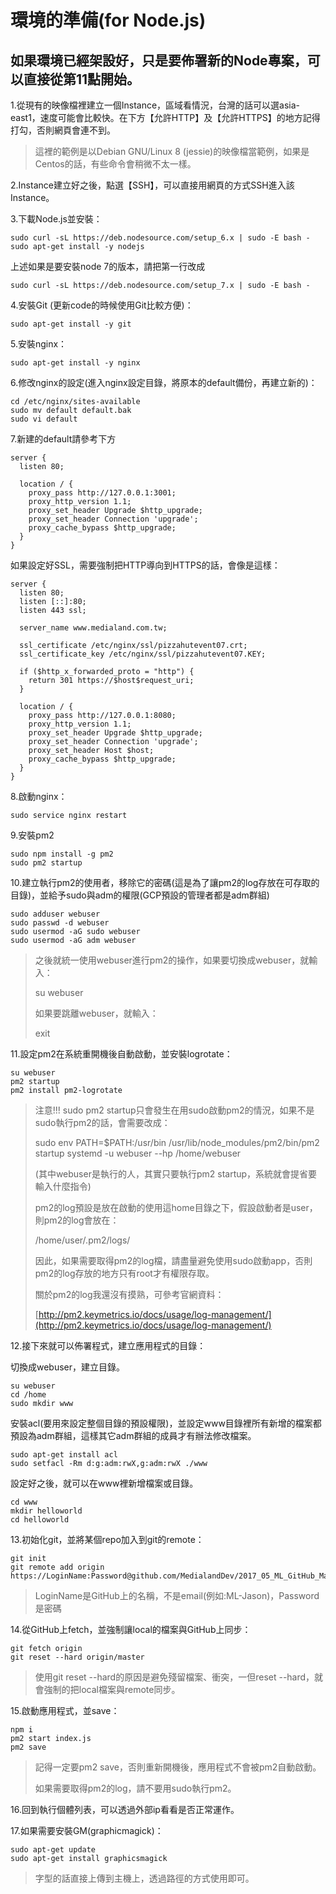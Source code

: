 # 環境的準備\(for Node.js\)

## 如果環境已經架設好，只是要佈署新的Node專案，可以直接從第11點開始。

1.從現有的映像檔裡建立一個Instance，區域看情況，台灣的話可以選asia-east1，速度可能會比較快。在下方【允許HTTP】及【允許HTTPS】的地方記得打勾，否則網頁會連不到。

> 這裡的範例是以Debian GNU/Linux 8 \(jessie\)的映像檔當範例，如果是Centos的話，有些命令會稍微不太一樣。

2.Instance建立好之後，點選【SSH】，可以直接用網頁的方式SSH進入該Instance。

3.下載Node.js並安裝：

```text
sudo curl -sL https://deb.nodesource.com/setup_6.x | sudo -E bash -
sudo apt-get install -y nodejs
```

上述如果是要安裝node 7的版本，請把第一行改成

```text
sudo curl -sL https://deb.nodesource.com/setup_7.x | sudo -E bash -
```

4.安裝Git \(更新code的時候使用Git比較方便\)：

```text
sudo apt-get install -y git
```

5.安裝nginx：

```text
sudo apt-get install -y nginx
```

6.修改nginx的設定\(進入nginx設定目錄，將原本的default備份，再建立新的\)：

```text
cd /etc/nginx/sites-available
sudo mv default default.bak
sudo vi default
```

7.新建的default請參考下方

```text
server {
  listen 80;

  location / {
    proxy_pass http://127.0.0.1:3001;
    proxy_http_version 1.1;
    proxy_set_header Upgrade $http_upgrade;
    proxy_set_header Connection 'upgrade';
    proxy_cache_bypass $http_upgrade;
  }
}
```

如果設定好SSL，需要強制把HTTP導向到HTTPS的話，會像是這樣：

```text
server {
  listen 80;
  listen [::]:80;                                                  
  listen 443 ssl;

  server_name www.medialand.com.tw;

  ssl_certificate /etc/nginx/ssl/pizzahutevent07.crt;                                                                                                
  ssl_certificate_key /etc/nginx/ssl/pizzahutevent07.KEY;    

  if ($http_x_forwarded_proto = "http") {
    return 301 https://$host$request_uri;
  }

  location / {                                                                                  
    proxy_pass http://127.0.0.1:8080;
    proxy_http_version 1.1;
    proxy_set_header Upgrade $http_upgrade;
    proxy_set_header Connection 'upgrade';
    proxy_set_header Host $host;
    proxy_cache_bypass $http_upgrade;                                                      
  }                                                                                             
}
```

8.啟動nginx：

```text
sudo service nginx restart
```

9.安裝pm2

```text
sudo npm install -g pm2
sudo pm2 startup
```

10.建立執行pm2的使用者，移除它的密碼\(這是為了讓pm2的log存放在可存取的目錄\)，並給予sudo與adm的權限\(GCP預設的管理者都是adm群組\)

```text
sudo adduser webuser
sudo passwd -d webuser
sudo usermod -aG sudo webuser
sudo usermod -aG adm webuser
```

> 之後就統一使用webuser進行pm2的操作，如果要切換成webuser，就輸入：
>
> su webuser
>
> 如果要跳離webuser，就輸入：
>
> exit

11.設定pm2在系統重開機後自動啟動，並安裝logrotate：

```text
su webuser
pm2 startup
pm2 install pm2-logrotate
```

> 注意!!! sudo pm2 startup只會發生在用sudo啟動pm2的情況，如果不是sudo執行pm2的話，會需要改成：
>
> sudo env PATH=$PATH:/usr/bin /usr/lib/node\_modules/pm2/bin/pm2 startup systemd -u webuser --hp /home/webuser
>
> \(其中webuser是執行的人，其實只要執行pm2 startup，系統就會提省要輸入什麼指令\)
>
> pm2的log預設是放在啟動的使用這home目錄之下，假設啟動者是user，則pm2的log會放在：
>
> /home/user/.pm2/logs/
>
> 因此，如果需要取得pm2的log檔，請盡量避免使用sudo啟動app，否則pm2的log存放的地方只有root才有權限存取。
>
> 關於pm2的log我還沒有摸熟，可參考官網資料：
>
> [http://pm2.keymetrics.io/docs/usage/log-management/](http://pm2.keymetrics.io/docs/usage/log-management/)

12.接下來就可以佈署程式，建立應用程式的目錄：

切換成webuser，建立目錄。

```text
su webuser
cd /home
sudo mkdir www
```

安裝acl\(要用來設定整個目錄的預設權限\)，並設定www目錄裡所有新增的檔案都預設為adm群組，這樣其它adm群組的成員才有辦法修改檔案。

```text
sudo apt-get install acl
sudo setfacl -Rm d:g:adm:rwX,g:adm:rwX ./www
```

設定好之後，就可以在www裡新增檔案或目錄。

```text
cd www
mkdir helloworld
cd helloworld
```

13.初始化git，並將某個repo加入到git的remote：

```text
git init
git remote add origin https://LoginName:Password@github.com/MedialandDev/2017_05_ML_GitHub_Manager.git
```

> LoginName是GitHub上的名稱，不是email\(例如:ML-Jason\)，Password是密碼

14.從GitHub上fetch，並強制讓local的檔案與GitHub上同步：

```text
git fetch origin
git reset --hard origin/master
```

> 使用git reset --hard的原因是避免殘留檔案、衝突，一但reset --hard，就會強制的把local檔案與remote同步。

15.啟動應用程式，並save：

```text
npm i
pm2 start index.js
pm2 save
```

> 記得一定要pm2 save，否則重新開機後，應用程式不會被pm2自動啟動。
>
> 如果需要取得pm2的log，請不要用sudo執行pm2。

16.回到執行個體列表，可以透過外部ip看看是否正常運作。

17.如果需要安裝GM\(graphicmagick\)：

```text
sudo apt-get update
sudo apt-get install graphicsmagick
```

> 字型的話直接上傳到主機上，透過路徑的方式使用即可。

